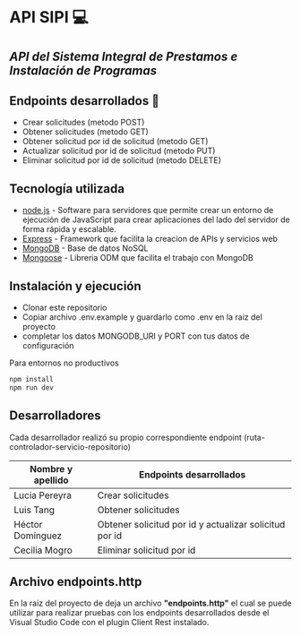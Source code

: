 # **API SIPI 💻**
## _API del Sistema Integral de Prestamos e Instalación de Programas_

## Endpoints desarrollados 🚀

- Crear solicitudes (metodo POST)
- Obtener solicitudes (metodo GET)
- Obtener solicitud por id de solicitud (metodo GET)
- Actualizar solicitud por id de solicitud (metodo PUT)
- Eliminar solicitud por id de solicitud (metodo DELETE)

## Tecnología utilizada

- [node.js] - Software para servidores que permite crear un entorno de ejecución de JavaScript para crear aplicaciones del lado del servidor de forma rápida y escalable.
- [Express] - Framework que facilita la creacion de APIs y servicios web
- [MongoDB] - Base de datos NoSQL
- [Mongoose] - Libreria ODM que facilita el trabajo con MongoDB

## Instalación y ejecución
- Clonar este repositorio
- Copiar archivo .env.example y guardarlo como .env en la raiz del proyecto
- completar los datos MONGODB_URI y PORT con tus datos de configuración

Para entornos no productivos
```sh
npm install
npm run dev
```

## Desarrolladores

Cada desarrollador realizó su propio correspondiente endpoint (ruta-controlador-servicio-repositorio)

| Nombre y apellido | Endpoints desarrollados |
| ------ | ------ |
| Lucia Pereyra | Crear solicitudes |
| Luis Tang | Obtener solicitudes |
| Héctor Domínguez | Obtener solicitud por id y actualizar solicitud por id |
| Cecilia Mogro | Eliminar solicitud por id |


## Archivo endpoints.http

En la raiz del proyecto de deja un archivo **"endpoints.http"** el cual se puede utilizar para realizar pruebas con los endpoints desarrollados desde el Visual Studio Code con el plugin Client Rest instalado.

[//]: # (Enlaces de las técnologias)

   [node.js]: <http://nodejs.org>
   [express]: <http://expressjs.com>
   [MongoDB]: <https://www.mongodb.com/>
   [Mongoose]: <https://mongoosejs.com/>